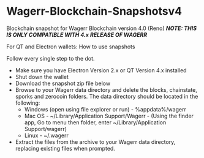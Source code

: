 # Wagerr-Blockchain-Snapshotsv4

Blockchain snapshot for Wagerr Blockchain version 4.0 (Reno)
***NOTE: THIS IS ONLY COMPATIBLE WITH 4.x RELEASE OF WAGERR***

For QT and Electron wallets: How to use snapshots

Follow every single step to the dot.

* Make sure you have Electron Version 2.x or QT Version 4.x installed
* Shut down the wallet
* Download the snapshot zip file below
* Browse to your Wagerr data directory and delete the blocks, chainstate, sporks and zerocoin folders. The data directory should be located in the following:
  * Windows (open using file explorer or run) - %appdata%/wagerr
  * Mac OS - ~/Library/Application Support/Wagerr - (Using the finder app, Go to menu then folder, enter ~/Library/Application Support/wagerr)
  * Linux - ~/.wagerr
* Extract the files from the archive to your Wagerr data directory, replacing existing files when prompted.

